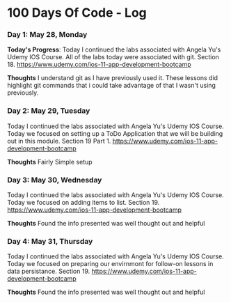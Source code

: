 # 100 Days Of Code - Log

### Day 1: May 28, Monday

**Today's Progress**: Today I continued the labs associated with Angela Yu's Udemy IOS Course. All of the labs today were associated with git. Section 18. https://www.udemy.com/ios-11-app-development-bootcamp

**Thoughts** I understand git as I have previously used it. These lessons did highlight git commands that i could take advantage of that I wasn't using previously.

### Day 2: May 29, Tuesday

Today I continued the labs associated with Angela Yu's Udemy IOS Course. Today we focused on setting up a ToDo Application that we will be building out in this module. Section 19 Part 1. https://www.udemy.com/ios-11-app-development-bootcamp

**Thoughts** Fairly Simple setup

### Day 3: May 30, Wednesday

Today I continued the labs associated with Angela Yu's Udemy IOS Course. Today we focused on adding items to list. Section 19. https://www.udemy.com/ios-11-app-development-bootcamp 

**Thoughts** Found the info presented was well thought out and helpful

### Day 4: May 31, Thursday

Today I continued the labs associated with Angela Yu's Udemy IOS Course. Today we focused on preparing our envirnmont for follow-on lessons in data persistance. Section 19. https://www.udemy.com/ios-11-app-development-bootcamp

**Thoughts** Found the info presented was well thought out and helpful


